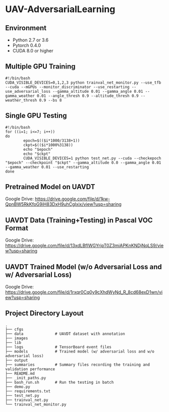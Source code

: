 # UAV-AdversarialLearning
## Environment
* Python 2.7 or 3.6
* Pytorch 0.4.0
* CUDA 8.0 or higher
## Multiple GPU Training
```{r, engine='bash', count_lines}
#!/bin/bash
CUDA_VISIBLE_DEVICES=0,1,2,3 python trainval_net_monitor.py --use_tfb  --cuda --mGPUs --monitor_discriminator --use_restarting --use_adversarial_loss --gamma_altitude 0.01 --gamma_angle 0.01 --gamma_weather 0.01 --angle_thresh 0.9 --altitude_thresh 0.9 --weather_thresh 0.9 --bs 8
```
## Single GPU Testing
```{r, engine='bash', count_lines}
#!/bin/bash
for ((i=1; i<=7; i++))
do
        epoch=$(($i*1000/3138+1))
        ckpt=$(($i*1000%3138))
        echo "$epoch"
        echo "$ckpt"
        CUDA_VISIBLE_DEVICES=1 python test_net.py --cuda --checkepoch "$epoch" --checkpoint "$ckpt" --gamma_altitude 0.0 --gamma_angle 0.01 --gamma_weather 0.01 --use_restarting
done

```
## Pretrained Model on UAVDT
Google Drive: https://drive.google.com/file/d/1kw-QpnBW5RkKfoG9iH83DxH9uhCgIxix/view?usp=sharing

## UAVDT Data (Training+Testing) in Pascal VOC Format
Google Drive: https://drive.google.com/file/d/13xdLBfIWGYrjpT0Z3miAPKnKNDjNqLS9/view?usp=sharing

## UAVDT Trained Model (w/o Adversarial Loss and w/ Adversarial Loss)
Google Drive: https://drive.google.com/file/d/1rxqr0Cq0y9cXhdWyNd_R_8cd68exD1wn/view?usp=sharing


## Project Directory Layout
```
.
├── cfgs
├── data              # UAVDT dataset with annotation
├── images
├── lib
├── logs              # TensorBoard event files
├── models            # Trained model (w/ adversarial loss and w/o adversarial loss)
├── output
├── summaries         # Summary files recording the training and validation performance
├── README.md
├── _init_paths.py
├── bash_run.sh       # Run the testing in batch
├── demo.py
├── requirements.txt
├── test_net.py
├── trainval_net.py
└── trainval_net_monitor.py
```

